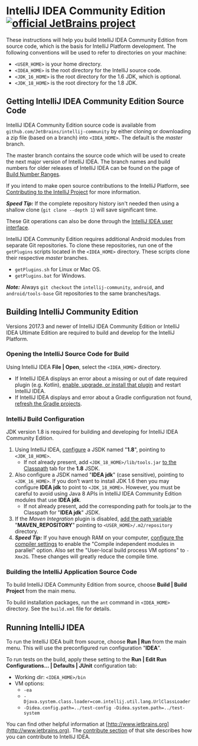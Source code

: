 # IntelliJ IDEA Community Edition [![official JetBrains project](http://jb.gg/badges/official.svg)](https://confluence.jetbrains.com/display/ALL/JetBrains+on+GitHub)
These instructions will help you build IntelliJ IDEA Community Edition from source code, which is the basis for IntelliJ Platform development. The following conventions will be used to refer to
directories on your machine:
* `<USER_HOME>` is your home directory.
* `<IDEA_HOME>` is the root directory for the IntelliJ source code.
* `<JDK_16_HOME>` is the root directory for the 1.6 JDK, which is optional.
* `<JDK_18_HOME>` is the root directory for the 1.8 JDK.

## Getting IntelliJ IDEA Community Edition Source Code
IntelliJ IDEA Community Edition source code is available from
`github.com/JetBrains/intellij-community` by either cloning or
downloading a zip file (based on a branch) into `<IDEA_HOME>`. The
default is the *master* branch. 

The master branch contains the source code which will be used to create the next major version of IntelliJ IDEA. The branch names and build numbers for older releases of IntelliJ IDEA can be found on the page of [Build Number Ranges](http://www.jetbrains.org/intellij/sdk/docs/basics/getting_started/build_number_ranges.html).

If you intend to make open source contributions to the IntelliJ
Platform, see [Contributing to the IntelliJ Project](http://www.jetbrains.org/display/IJOS/Contribute) for more information.

_**Speed Tip:**_ If the complete repository history isn't
needed then using a shallow clone (`git clone --depth 1`) will save significant time.

These Git operations can also be done through the [IntelliJ IDEA user interface](https://www.jetbrains.com/help/idea/using-git-integration.html).

IntelliJ IDEA Community Edition requires additional Android modules from separate Git repositories. To clone these repositories, run one of the `getPlugins` scripts located in the `<IDEA_HOME>` directory. These scripts clone their respective *master* branches.
* `getPlugins.sh` for Linux or Mac OS.
* `getPlugins.bat` for Windows.

_**Note:**_ Always `git checkout` the `intellij-community`, `android`, and `android/tools-base` Git repositories to the same branches/tags. 

## Building IntelliJ Community Edition
Versions 2017.3 and newer of IntelliJ IDEA Community Edition or IntelliJ
IDEA Ultimate Edition are required to build and develop for the IntelliJ
Platform.

### Opening the IntelliJ Source Code for Build
Using IntelliJ IDEA **File | Open**, select the `<IDEA_HOME>` directory. 
* If IntelliJ IDEA displays an error about a missing or out of date required plugin (e.g.
Kotlin), [enable, upgrade, or install that plugin](https://www.jetbrains.com/help/idea/managing-plugins.html) and restart IntelliJ IDEA.
* If IntelliJ IDEA displays and error about a Gradle configuration not found,
 [refresh the Gradle projects](https://www.jetbrains.com/help/idea/jetgradle-tool-window.html). 

### IntelliJ Build Configuration
JDK version 1.8 is required for building and developing for IntelliJ IDEA Community
Edition.
1. Using IntelliJ IDEA, [configure](https://www.jetbrains.com/help/idea/sdk.html) a JSDK
   named "**1.8**", pointing to `<JDK_18_HOME>`.
   * If not already present, add `<JDK_18_HOME>/lib/tools.jar` [to the Classpath](https://www.jetbrains.com/help/idea/sdk.html#manage_sdks) tab for the **1.8** JSDK.
2. Also configure a JSDK named "**IDEA jdk**" (case sensitive), pointing to `<JDK_16_HOME>`. If you don’t want to install JDK 1.6 then you may configure **IDEA jdk** to point to `<JDK_18_HOME>`. However, you must be careful to avoid using Java 8 APIs in IntelliJ IDEA Community Edition modules that use **IDEA jdk**. 
   * If not already present, add the corresponding path for tools.jar to the Classpath for "**IDEA jdk**" JSDK.
3. If the _Maven Integration_ plugin is disabled, [add the path variable](https://www.jetbrains.com/help/idea/working-with-projects.html#path-variables) "**MAVEN_REPOSITORY**" pointing to `<USER_HOME>/.m2/repository` directory.
4. _**Speed Tip:**_ If you have enough RAM on your computer, [configure the compiler settings](https://www.jetbrains.com/help/idea/specifying-compilation-settings.html) to enable the "Compile independent modules in parallel" option. Also set the "User-local build process VM options" to `-Xmx2G`. These changes will greatly reduce the compile time.

### Building the IntelliJ Application Source Code
To build IntelliJ IDEA Community Edition from source, choose **Build | Build Project** from the main menu.

To build installation packages, run the `ant` command in `<IDEA_HOME>` directory. See the `build.xml` file for details.

## Running IntelliJ IDEA
To run the IntelliJ IDEA built from source, choose **Run | Run** from the main menu. This will use the preconfigured run configuration "**IDEA**".

To run tests on the build, apply these setting to the **Run | Edit Run Configurations... | Defaults | JUnit** configuration tab:
  * Working dir: `<IDEA_HOME>/bin`
  * VM options: 
    * `-ea` 
    * `-Djava.system.class.loader=com.intellij.util.lang.UrlClassLoader` 
    * `-Didea.config.path=../test-config -Didea.system.path=../test-system`
 
You can find other helpful information at [http://www.jetbrains.org](http://www.jetbrains.org). The [contribute section](http://www.jetbrains.org/display/IJOS/Contribute) of that site describes how you can contribute to IntelliJ IDEA.